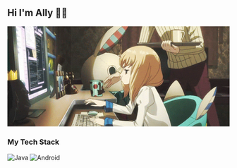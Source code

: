 
## Hi I'm Ally 👩‍💻

![atukeee](https://github.com/atukeee/atukeee/blob/main/ezgif.com-gif-maker.gif)

### My Tech Stack

![Java](http://img.shields.io/badge/-Java-007396?style=flat-square&logo=java&logoColor=ffffff)
![Android](http://img.shields.io/badge/-Android-3DDC84?style=flat-square&logo=android&logoColor=ffffff)
